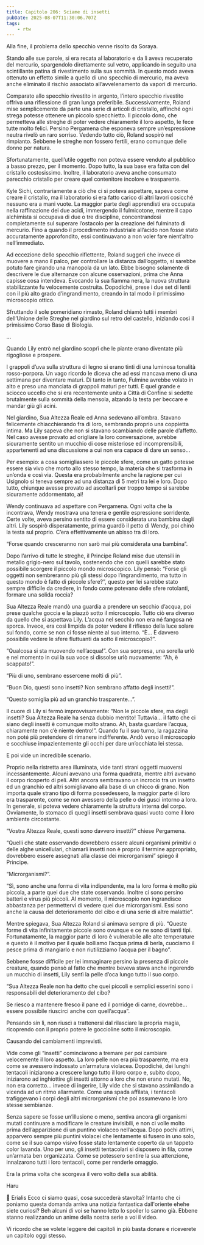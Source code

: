 ```yaml
---
title: Capitolo 206: Sciame di insetti
pubDate: 2025-08-07T11:30:06.707Z
tags:
    - rtw
---
```











Alla fine, il problema dello specchio venne risolto da Soraya.


Stando alle sue parole, si era recata al laboratorio e da lì aveva recuperato del mercurio, spargendolo direttamente sul vetro, applicando in seguito una scintillante patina di rivestimento sulla sua sommità. In questo modo aveva ottenuto un effetto simile a quello di uno specchio di mercurio, ma aveva anche eliminato il rischio associato all’avvelenamento da vapori di mercurio.


Comparato allo specchio rivestito in argento, l’intero specchio rivestito offriva una riflessione di gran lunga preferibile. Successivamente, Roland mise semplicemente da parte una serie di articoli di cristallo, affinché ogni strega potesse ottenere un piccolo specchietto. Il piccolo dono, che permetteva alle streghe di poter vedere chiaramente il loro aspetto, le fece tutte molto felici. Persino Pergamena che esponeva sempre un’espressione neutra rivelò un raro sorriso. Vedendo tutto ciò, Roland sospirò nel rimpianto. Sebbene le streghe non fossero fertili, erano comunque delle donne per natura.


Sfortunatamente, quell’utile oggetto non poteva essere venduto al pubblico a basso prezzo, per il momento. Dopo tutto, la sua base era fatta con del cristallo costosissimo. Inoltre, il laboratorio aveva anche consumato parecchio cristallo per creare quel contenitore incolore e trasparente.


Kyle Sichi, contrariamente a ciò che ci si poteva aspettare, sapeva come creare il cristallo, ma il laboratorio si era fatto carico di altri lavori cosicché nessuno era a mani vuote. La maggior parte degli apprendisti era occupata nella raffinazione dei due acidi, immergendo il fulmicotone, mentre il capo alchimista si occupava di due o tre discipline, concentrandosi completamente sul superare l’ostacolo per la creazione del fulminato di mercurio. Fino a quando il procedimento industriale all’acido non fosse stato accuratamente approfondito, essi continuavano a non voler fare nient’altro nell’immediato.


Ad eccezione dello specchio riflettente, Roland suggerì che invece di muovere a mano il palco, per controllare la distanza dall’oggetto, si sarebbe potuto fare girando una manopola da un lato. Ebbe bisogno solamente di descrivere le due alternanze con alcune osservazioni, prima che Anna capisse cosa intendeva. Evocando la sua fiamma nera, la nuova struttura stabilizzante fu velocemente costruita. Dopodiché, prese i due set di lenti con il più alto grado d’ingrandimento, creando in tal modo il primissimo microscopio ottico.


Sfruttando il sole pomeridiano rimasto, Roland chiamò tutti i membri dell’Unione delle Streghe nel giardino sul retro del castello, iniziando così il primissimo Corso Base di Biologia.


…


Quando Lily entrò nel giardino scoprì che le piante erano diventate più rigogliose e prospere.


I grappoli d’uva sulla struttura di legno si erano tinti di una luminosa tonalità rosso-porpora. Un vago ricordo le diceva che ad essi mancava meno di una settimana per diventare maturi. Di tanto in tanto, Fulmine avrebbe volato in alto e preso una manciata di grappoli maturi per tutti. E quel grande e sciocco uccello che si era recentemente unito a Città di Confine si sedette brutalmente sulla sommità della mensola, alzando la testa per beccare e mandar giù gli acini.


Nel giardino, Sua Altezza Reale ed Anna sedevano all’ombra. Stavano felicemente chiacchierando fra di loro, sembrando proprio una coppietta intima. Ma Lily sapeva che non si stavano scambiando delle parole d’affetto. Nel caso avesse provato ad origliare la loro conversazione, avrebbe sicuramente sentito un mucchio di cose misteriose ed incomprensibili, appartenenti ad una discussione a cui non era capace di dare un senso…


Per esempio: a cosa somigliassero le piccole sfere, come un gatto potesse essere sia vivo che morto allo stesso tempo, la materia che si trasforma in un’onda e così via. Questa era probabilmente anche la ragione per cui Usignolo si teneva sempre ad  una distanza di 5 metri tra lei e loro. Dopo tutto, chiunque avesse provato ad ascoltarli per troppo tempo si sarebbe sicuramente addormentato, ai!


Wendy continuava ad aspettare con Pergamena. Ogni volta che la incontrava, Wendy mostrava una tenera e gentile espressione sorridente. Certe volte, aveva persino sentito di essere considerata una bambina dagli altri. Lily sospirò disperatamente, prima guardò il petto di Wendy, poi chinò la testa sul proprio. C’era effettivamente un abisso tra di loro.


“Forse quando cresceranno non sarò mai più considerata una bambina”.


Dopo l’arrivo di tutte le streghe, il Principe Roland mise due utensili in metallo grigio-nero sul tavolo, sostenendo che con quelli sarebbe stato possibile scorgere il piccolo mondo microscopico. Lily pensò: “Forse gli oggetti non sembreranno più gli stessi dopo l’ingrandimento, ma tutto in questo mondo è fatto di piccole sfere?”, questo per lei sarebbe stato sempre difficile da credere, in fondo come potevano delle sfere rotolanti, formare una solida roccia?


Sua Altezza Reale mandò una guardia a prendere un secchio d’acqua, poi prese qualche goccia e la piazzò sotto il microscopio. Tutto ciò era diverso da quello che si aspettava Lily. L’acqua nel secchio non era né fangosa né sporca. Invece, era così limpida da poter vedere il riflesso della luce solare sul fondo, come se non ci fosse niente al suo interno. “Ѐ… Ѐ davvero possibile vedere le sfere fluttuanti da sotto il microscopio?”.


“Qualcosa si sta muovendo nell’acqua!”. Con sua sorpresa, una sorella urlò e nel momento in cui la sua voce si dissolse urlò nuovamente: “Ah, è scappato!”.


“Più di uno, sembrano essercene molti di più”.


“Buon Dio, questi sono insetti? Non sembrano affatto degli insetti!”.


“Questo somiglia più ad un granchio trasparente…”.


Il cuore di Lily si fermò improvvisamente: “Non le piccole sfere, ma degli insetti? Sua Altezza Reale ha senza dubbio mentito! Tuttavia… il fatto che ci siano degli insetti è comunque molto strano. Ah, basta guardare l’acqua, chiaramente non c’è niente dentro!”. Quando fu il suo turno, la ragazzina non poté più pretendere di rimanere indifferente. Andò verso il microscopio e socchiuse impazientemente gli occhi per dare un’occhiata lei stessa.


E poi vide un incredibile scenario.


Proprio nella ristretta area illuminata, vide tanti strani oggetti muoversi incessantemente. Alcuni avevano una forma quadrata, mentre altri avevano il corpo ricoperto di peli. Altri ancora sembravano un incrocio tra un insetto ed un granchio ed altri somigliavano alla base di un chicco di grano. Non importa quale strano tipo di forma possedessero, la maggior parte di loro era trasparente, come se non avessero della pelle o dei gusci intorno a loro. In generale, si poteva vedere chiaramente la struttura interna del corpo. Ovviamente, lo stomaco di quegli insetti sembrava quasi vuoto come il loro ambiente circostante.


“Vostra Altezza Reale, questi sono davvero insetti?” chiese Pergamena.


“Quelli che state osservando dovrebbero essere alcuni organismi primitivi o delle alghe unicellulari, chiamarli insetti non è proprio il termine appropriato, dovrebbero essere assegnati alla classe dei microrganismi” spiegò il Principe.


“Microrganismi?”.


“Sì, sono anche una forma di vita indipendente, ma la loro forma è molto più piccola, a parte quei due che state osservando. Inoltre ci sono persino batteri e virus più piccoli. Al momento, il microscopio non ingrandisce abbastanza per permettervi di vedere quei due microrganismi. Essi sono anche la causa del deterioramento del cibo e di una serie di altre malattie”.


Mentre spiegava, Sua Altezza Roland si animava sempre di più. “Queste forme di vita infinitamente piccole sono ovunque e ce ne sono di tanti tipi. Fortunatamente, la maggior parte di loro è vulnerabile alle alte temperature e questo è il motivo per il quale bolliamo l’acqua prima di berla, cuociamo il pesce prima di mangiarlo e non riutilizziamo l’acqua per il bagno”.


Sebbene fosse difficile per lei immaginare persino la presenza di piccole creature, quando pensò al fatto che mentre beveva stava anche ingerendo un mucchio di insetti, Lily sentì la pelle d’oca lungo tutto il suo corpo.


“Sua Altezza Reale non ha detto che quei piccoli e semplici esserini sono i responsabili del deterioramento del cibo?


Se riesco a mantenere fresco il pane ed il porridge di carne, dovrebbe… essere possibile riuscirci anche con quell’acqua”.


Pensando sin lì, non riuscì a trattenersi dal rilasciare la propria magia, ricoprendo con il proprio potere le goccioline sotto il microscopio.


Causando dei cambiamenti imprevisti.


Vide come gli “insetti” cominciarono a tremare per poi cambiare velocemente il loro aspetto. La loro pelle non era più trasparente, ma era come se avessero indossato un’armatura violacea. Dopodiché, dei lunghi tentacoli iniziarono a crescere lungo tutto il loro corpo e, subito dopo, iniziarono ad inghiottire gli insetti attorno a loro che non erano mutati. No, non era corretto… invece di ingerire, Lily vide che si stavano assimilando a vicenda ad un ritmo allarmante. Come una spada affilata, i tentacoli trafiggevano i corpi degli altri microrganismi che poi assumevano le loro stesse sembianze.


Senza sapere se fosse un’illusione o meno, sentiva ancora gli organismi mutati continuare a modificare le creature invisibili, e non ci volle molto prima dell’apparizione di un puntino violaceo nell’acqua. Dopo pochi attimi, apparvero sempre più puntini violacei che lentamente si fusero in uno solo, come se il suo campo visivo fosse stato lentamente coperto da un tappeto color lavanda. Uno per uno, gli insetti tentacolari si disposero in fila, come un’armata ben organizzata. Come se potessero sentire la sua attenzione, innalzarono tutti i loro tentacoli, come per renderle omaggio.


Era la prima volta che scorgeva il vero volto della sua abilità.






Haru






💬 Erialis  Ecco ci siamo quasi, cosa succederà stavolta? Intanto che ci poniamo questa domanda arriva una notizia fantastica dall'oriente ehehe siete curiosi? Beh alcuni di voi se hanno letto lo spoiler lo sanno già. Ebbene stanno realizzando un anime della nostra serie a voi il video. 


 Vi ricordo che se volete leggere dei capitoli in più basta donare  e riceverete un capitolo oggi stesso.




                                


                                




